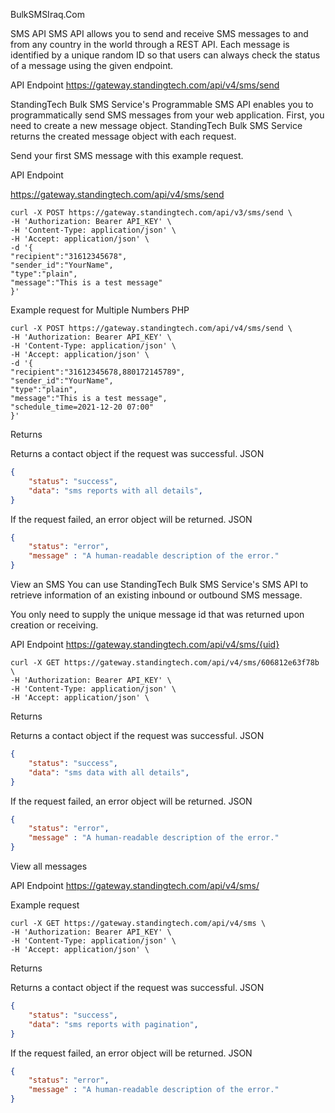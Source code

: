 BulkSMSIraq.Com

SMS API
SMS API allows you to send and receive SMS messages to and from any country in the world through a REST API. Each message is identified by a unique random ID so that users can always check the status of a message using the given endpoint.

API Endpoint
https://gateway.standingtech.com/api/v4/sms/send

StandingTech Bulk SMS Service's Programmable SMS API enables you to programmatically send SMS messages from your web application. First, you need to create a new message object. StandingTech Bulk SMS Service returns the created message object with each request.

Send your first SMS message with this example request.

API Endpoint

https://gateway.standingtech.com/api/v4/sms/send


```curl
curl -X POST https://gateway.standingtech.com/api/v3/sms/send \
-H 'Authorization: Bearer API_KEY' \
-H 'Content-Type: application/json' \
-H 'Accept: application/json' \
-d '{
"recipient":"31612345678",
"sender_id":"YourName",
"type":"plain",
"message":"This is a test message"
}'
```

Example request for Multiple Numbers
PHP

```curl
curl -X POST https://gateway.standingtech.com/api/v4/sms/send \
-H 'Authorization: Bearer API_KEY' \
-H 'Content-Type: application/json' \
-H 'Accept: application/json' \
-d '{
"recipient":"31612345678,880172145789",
"sender_id":"YourName",
"type":"plain",
"message":"This is a test message",
"schedule_time=2021-12-20 07:00"
}'
```
Returns

Returns a contact object if the request was successful.
JSON

```json
{
    "status": "success",
    "data": "sms reports with all details",
}
```
If the request failed, an error object will be returned.
JSON

```json
{
    "status": "error",
    "message" : "A human-readable description of the error."
}
```
View an SMS
You can use StandingTech Bulk SMS Service's SMS API to retrieve information of an existing inbound or outbound SMS message.

You only need to supply the unique message id that was returned upon creation or receiving.

API Endpoint
https://gateway.standingtech.com/api/v4/sms/{uid}


```curl
curl -X GET https://gateway.standingtech.com/api/v4/sms/606812e63f78b \
-H 'Authorization: Bearer API_KEY' \
-H 'Content-Type: application/json' \
-H 'Accept: application/json' \
```
Returns

Returns a contact object if the request was successful.
JSON

```json
{
    "status": "success",
    "data": "sms data with all details",
}
```
If the request failed, an error object will be returned.
JSON

```json
{
    "status": "error",
    "message" : "A human-readable description of the error."
}
```
View all messages

API Endpoint
https://gateway.standingtech.com/api/v4/sms/

Example request

```curl
curl -X GET https://gateway.standingtech.com/api/v4/sms \
-H 'Authorization: Bearer API_KEY' \
-H 'Content-Type: application/json' \
-H 'Accept: application/json' \
```
Returns

Returns a contact object if the request was successful.
JSON

```json
{
    "status": "success",
    "data": "sms reports with pagination",
}
```
If the request failed, an error object will be returned.
JSON

```json
{
    "status": "error",
    "message" : "A human-readable description of the error."
}
```
